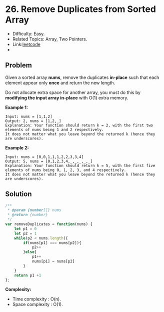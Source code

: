 # 26. Remove Duplicates from Sorted Array

- Difficulty: Easy.
- Related Topics: Array, Two Pointers.
- Link:[leetcode](https://leetcode.com/problems/remove-duplicates-from-sorted-array/?envType=study-plan-v2&envId=top-interview-150)
- 
## Problem

Given a sorted array **nums**, remove the duplicates **in-place** such that each element appear only **once** and return the new length.

Do not allocate extra space for another array, you must do this by **modifying the input array in-place** with O(1) extra memory.

**Example 1:**

```
Input: nums = [1,1,2]
Output: 2, nums = [1,2,_]
Explanation: Your function should return k = 2, with the first two elements of nums being 1 and 2 respectively.
It does not matter what you leave beyond the returned k (hence they are underscores).
```

**Example 2:**

```
Input: nums = [0,0,1,1,1,2,2,3,3,4]
Output: 5, nums = [0,1,2,3,4,_,_,_,_,_]
Explanation: Your function should return k = 5, with the first five elements of nums being 0, 1, 2, 3, and 4 respectively.
It does not matter what you leave beyond the returned k (hence they are underscores).
```


## Solution

```javascript
/**
 * @param {number[]} nums
 * @return {number}
 */
var removeDuplicates = function(nums) {
    let p1 = 0
    let p2 = 1 
    while(p2 < nums.length){
        if(nums[p1] === nums[p2]){
            p2++
        }else{
            p1++
            nums[p1] = nums[p2]
        }
    }
    return p1 +1
};
```

**Complexity:**

* Time complexity : O(n).
* Space complexity : O(1).